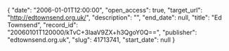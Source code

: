 {
  "date": "2006-01-01T12:00:00", 
  "open_access": true, 
  "target_url": "http://edtownsend.org.uk/", 
  "description": "", 
  "end_date": null, 
  "title": "Ed Townsend", 
  "record_id": "20060101T120000/kTvC+3laaV9ZX+h3QgoY0Q==", 
  "publisher": "edtownsend.org.uk", 
  "slug": 41713741, 
  "start_date": null
}

